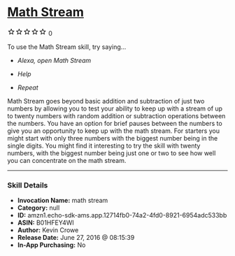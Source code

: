 # [Math Stream](http://alexa.amazon.com/#skills/amzn1.echo-sdk-ams.app.12714fb0-74a2-4fd0-8921-6954adc533bb)
![0 stars](../../images/ic_star_border_black_18dp_1x.png)![0 stars](../../images/ic_star_border_black_18dp_1x.png)![0 stars](../../images/ic_star_border_black_18dp_1x.png)![0 stars](../../images/ic_star_border_black_18dp_1x.png)![0 stars](../../images/ic_star_border_black_18dp_1x.png) 0

To use the Math Stream skill, try saying...

* *Alexa, open Math Stream*

* *Help*

* *Repeat*

Math Stream goes beyond basic addition and subtraction of just two numbers by allowing you to test your ability to keep up with a stream of up to twenty numbers with random addition or subtraction operations between the numbers.  You have an option for brief pauses between the numbers to give you an opportunity to keep up with the math stream.  For starters you might start with only three numbers with the biggest number being in the single digits.  You might find it interesting to try the skill with twenty numbers, with the biggest number being just one or two to see how well you can concentrate on the math stream.

***

### Skill Details

* **Invocation Name:** math stream
* **Category:** null
* **ID:** amzn1.echo-sdk-ams.app.12714fb0-74a2-4fd0-8921-6954adc533bb
* **ASIN:** B01HFEY4WI
* **Author:** Kevin Crowe
* **Release Date:** June 27, 2016 @ 08:15:39
* **In-App Purchasing:** No
